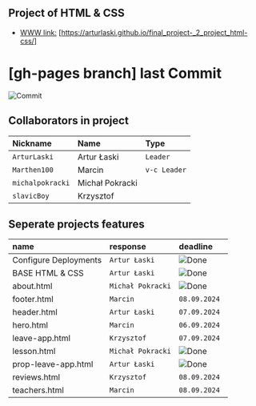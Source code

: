 ## Project of HTML & CSS 

 - [WWW link:](https://arturlaski.github.io/final_project-_2_project_html-css/) [https://arturlaski.github.io/final_project-_2_project_html-css/]


# [gh-pages branch] last Commit

![Commit](https://img.shields.io/github/last-commit/ArturLaski/final_project-_2_project_html-css/gh-pages)


## Collaborators in project


| Nickname | Name | Type     | 
| :-------- | :------- | :------- | 
| `ArturLaski` | Artur Łaski | `Leader` | 
| `Marthen100` | Marcin | `v-c Leader` | 
| `michalpokracki` | Michał Pokracki | ` ` | 
| `slavicBoy` | Krzysztof | ` ` | 

## Seperate projects features

| name | response | deadline     | 
| :-------- | :------- | :------- | 
| Configure Deployments | `Artur Łaski` | ![Done](https://img.shields.io/badge/done-green) | 
| BASE HTML & CSS | `Artur Łaski` | ![Done](https://img.shields.io/badge/done-green) | 
| about.html | `Michał Pokracki` | ![Done](https://img.shields.io/badge/done-green) | 
| footer.html | `Marcin` | `08.09.2024 ` | 
| header.html | `Artur Łaski` | `07.09.2024 ` | 
| hero.html | `Marcin` | `06.09.2024 ` | 
| leave-app.html | `Krzysztof` | `07.09.2024 ` | 
| lesson.html | `Michał Pokracki` | ![Done](https://img.shields.io/badge/done-green) | 
| prop-leave-app.html | `Artur Łaski` | ![Done](https://img.shields.io/badge/done-green) | 
| reviews.html | `Krzysztof` | `08.09.2024 ` | 
| teachers.html | `Marcin` | `08.09.2024 ` | 

